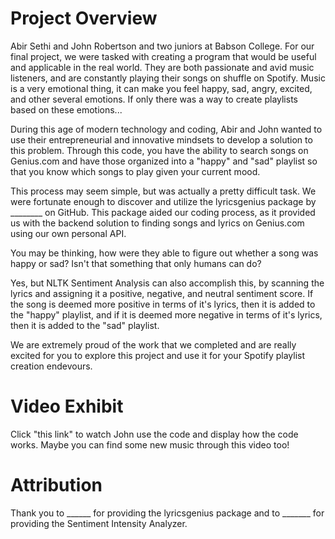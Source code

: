# Project Overview

Abir Sethi and John Robertson and two juniors at Babson College. For our final project, we were tasked with creating a program that would be useful and applicable in the real world. They are both passionate and avid music listeners, and are constantly playing their songs on shuffle on Spotify. Music is a very emotional thing, it can make you feel happy, sad, angry, excited, and other several emotions. If only there was a way to create playlists based on these emotions...

During this age of modern technology and coding, Abir and John wanted to use their entrepreneurial and innovative mindsets to develop a solution to this problem. Through this code, you have the ability to search songs on Genius.com and have those organized into a "happy" and "sad" playlist so that you know which songs to play given your current mood. 

This process may seem simple, but was actually a pretty difficult task. We were fortunate enough to discover and utilize the lyricsgenius package by ________ on GitHub. This package aided our coding process, as it provided us with the backend solution to finding songs and lyrics on Genius.com using our own personal API. 

You may be thinking, how were they able to figure out whether a song was happy or sad? Isn't that something that only humans can do?

Yes, but NLTK Sentiment Analysis can also accomplish this, by scanning the lyrics and assigning it a positive, negative, and neutral sentiment score. If the song is deemed more positive in terms of it's lyrics, then it is added to the "happy" playlist, and if it is deemed more negative in terms of it's lyrics, then it is added to the "sad" playlist. 

We are extremely proud of the work that we completed and are really excited for you to explore this project and use it for your Spotify playlist creation endevours.

# Video Exhibit

Click "this link" to watch John use the code and display how the code works. Maybe you can find some new music through this video too!

# Attribution

Thank you to ______ for providing the lyricsgenius package and to _______ for providing the Sentiment Intensity Analyzer.